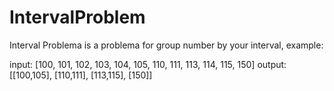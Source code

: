 IntervalProblem
===============

Interval Problema is a problema for group number by your interval, example: 

input: [100, 101, 102, 103, 104, 105, 110, 111, 113, 114, 115, 150]
output: [[100,105], [110,111], [113,115], [150]]
